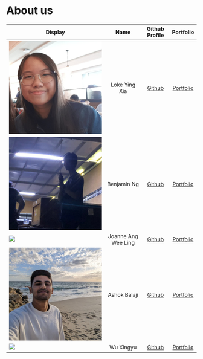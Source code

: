 # About us
| Display                                                                 |        Name         |              Github Profile               |            Portfolio             |
|-------------------------------------------------------------------------|:-------------------:|:-----------------------------------------:|:--------------------------------:|
| ![yingxia_portfolio.jpg](team/pictures/yingxia_portfolio.jpg)           |    Loke Ying Xia    |    [Github](https://github.com/yingx9)    |   [Portfolio](team/YingXia.md)   |
| ![benjaminng_portfolio.jpeg](team/pictures/benjaminng_portfolio.jpeg)   |     Benjamin Ng     |   [Github](https://github.com/bnjm2000)   | [Portfolio](team/BenjaminNg.md)  |
| ![](https://via.placeholder.com/100.png?text=Photo)                     | Joanne Ang Wee Ling |   [Github](https://github.com/JoanneJo)   |  [Portfolio](team/JoanneAng.md)  |
| ![ashokbalaji_portfolio.jpg](./team/pictures/ashokbalaji_portfolio.jpg) |    Ashok Balaji     |  [Github](https://github.com/000verflow)  | [Portfolio](team/ashokbalaji.md) |
| ![](https://via.placeholder.com/100.png?text=Photo)                     |      Wu Xingyu      | [Github](https://github.com/DavinciDelta) |  [Portfolio](team/WuXingyu.md)   |